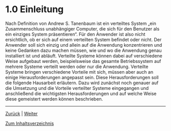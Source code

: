 # 1.0 Einleitung

Nach Definition von Andrew S. Tanenbaum ist ein verteiltes System „ein Zusammenschluss unabhängiger Computer, die sich für den Benutzer als ein einziges System präsentieren“. Für den Anwender ist also nicht ersichtlich, ob er sich auf einem verteilten System befindet oder nicht. Der Anwender soll sich einzig und allein auf die Anwendung konzentrieren und keine Gedanken dazu machen müssen, wie und wo die Anwendung genau installiert ist und abläuft. Verteilte Systeme können dabei auf verschiedene Weise aufgebaut werden, beispielsweise das gesamte Betriebssystem auf mehrere Systeme verteilt werden oder nur die Anwendung. Verteilte Systeme bringen verschiedene Vorteile mit sich, müssen aber auch an einige Herausforderungen angepasst sein. Diese Herausforderungen soll die folgende Hausarbeit erläutern. Dazu wird zunächst noch genauer auf die Umsetzung und die Vorteile verteilter Systeme eingegangen und anschließend die wichtigsten Herausforderungen und auf welche Weise diese gemeistert werden können beschrieben.

-----
[Zurück](README.md) | [Weiter](2_Verteilte_Systeme.md)

[Zum Inhaltsverzeichnis](README.md)
